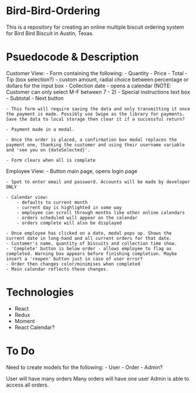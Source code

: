 # Bird-Bird-Ordering
This is a repository for creating an online multiple biscuit ordering system for Bird Bird Biscuit in Austin, Texas.

# Psuedocode & Description
Customer View:
	- Form containing the following:
		- Quantity
		- Price
		- Total
		- Tip (box selection?)
			- custom amount, radial choice between percentage or dollars for the input box
		- Collection date - opens a calendar (NOTE: Customer can only select M-F between 7 - 2)
		- Special instructions text box
		- Subtotal
		- Next button
	
	- This form will require saving the data and only transmitting it once the payment is made. Possibly use Swipe as the library for payments. Save the data to local storage then clear it if a successful return?

	- Payment made in a modal.

	- Once the order is placed, a confirmation box modal replaces the payment one, thanking the customer and using their username variable and 'see you on {dateSelected}'. 

	- Form clears when all is complete

Employee View:
	- Button main page, opens login page

	- Spot to enter email and password. Accounts will be made by developer ONLY

	- Calendar view:
		- defaults to current month
		- current day is highlighted in some way
		- employee can scroll through months like other online calendars
		- orders scheduled will appear on the calendar
		- orders complete will also be displayed
		
	- Once employee has clicked on a date, modal pops up. Shows the current date in long-hand and all current orders for that date.
	- Customer's name, quantity of biscuits and collection time show.
	- 'Complete' button is below order - allows employee to flag as completed. Warning box appears before finishing completion. Maybe insert a 'reopen' button just in case of user error?
	- Order then changes color/minimises when completed
	- Main calendar reflects these changes.

# Technologies
* React
* Redux
* Moment
* React Calendar?

# To Do
Need to create models for the following:
	- User
	- Order
	- Admin?

User will have many orders
Many orders will have one user
Admin is able to access all orders.